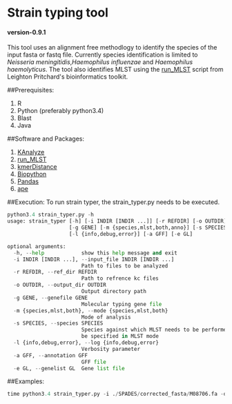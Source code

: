 # Strain typing tool
#### version-0.9.1
This tool uses an alignment free methodlogy to identify the species of the input fasta or fastq file.
Currently species identification is limited to *Neisseria meningitidis*,*Haemophilus influenzae* and 
*Haemophilus haemolyticus*.
The tool also identifies MLST using the [run_MLST](https://github.com/widdowquinn/scripts) script from
Leighton Pritchard's bioinformatics toolkit.

##Prerequisites:
1. R
2. Python (preferably python3.4)
3. Blast
4. Java

##Software and Packages:
1. [KAnalyze](http://sourceforge.net/projects/kanalyze/)
2. [run_MLST](https://github.com/widdowquinn/scripts)
3. [kmerDistance](https://github.com/chuang95/kmerDistance)
4. [Biopython](http://biopython.org/wiki/Download)
5. [Pandas](http://pandas.pydata.org/getpandas.html)
6. [ape](http://cran.r-project.org/web/packages/ape/index.html)

##Execution:
To run strain typer, the strain_typer.py needs to be executed.
```python
python3.4 strain_typer.py -h
usage: strain_typer [-h] [-i INDIR [INDIR ...]] [-r REFDIR] [-o OUTDIR]
                    [-g GENE] [-m {species,mlst,both,anno}] [-s SPECIES]
                    [-l {info,debug,error}] [-a GFF] [-e GL]

optional arguments:
  -h, --help            show this help message and exit
  -i INDIR [INDIR ...], --input_file INDIR [INDIR ...]
                        Path to files to be analyzed
  -r REFDIR, --ref_dir REFDIR
                        Path to refrence kc files
  -o OUTDIR, --output_dir OUTDIR
                        Output directory path
  -g GENE, --genefile GENE
                        Molecular typing gene file
  -m {species,mlst,both}, --mode {species,mlst,both}
                        Mode of analysis
  -s SPECIES, --species SPECIES
                        Species against which MLST needs to be performed. Must
                        be specified in MLST mode
  -l {info,debug,error}, --log {info,debug,error}
                        Verbosity parameter
  -a GFF, --annotation GFF
                        GFF file
  -e GL, --genelist GL  Gene list file
```

##Examples:
```python
time python3.4 strain_typer.py -i ./SPADES/corrected_fasta/M08706.fa -o ./pipeline_test -r ref_kc/
```
